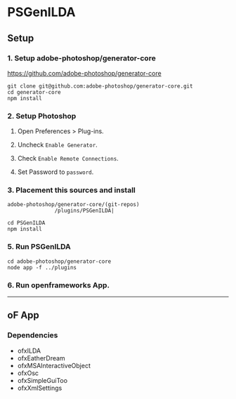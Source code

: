 # PSGenILDA

## Setup

### 1. Setup adobe-photoshop/generator-core

https://github.com/adobe-photoshop/generator-core

    git clone git@github.com:adobe-photoshop/generator-core.git
    cd generator-core
    npm install

### 2. Setup Photoshop

1. Open Preferences > Plug-ins.

2. Uncheck `Enable Generator`.

3. Check `Enable Remote Connections`.

4. Set Password to `password`.

### 3. Placement this sources and install

    adobe-photoshop/generator-core/(git-repos)
                   /plugins/PSGenILDA|

    cd PSGenILDA
    npm install

### 5. Run PSGenILDA

    cd adobe-photoshop/generator-core
    node app -f ../plugins

### 6. Run openframeworks App.

---

## oF App

### Dependencies

- ofxILDA
- ofxEatherDream
- ofxMSAInteractiveObject
- ofxOsc
- ofxSimpleGuiToo
- ofxXmlSettings
